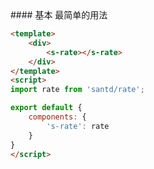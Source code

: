<cn>
#### 基本
最简单的用法
</cn>

```html
<template>
    <div>
        <s-rate></s-rate>
    </div>
</template>
<script>
import rate from 'santd/rate';

export default {
    components: {
        's-rate': rate
    }
}
</script>
```
